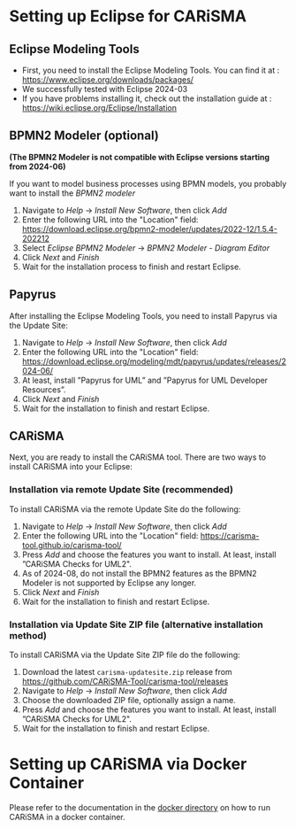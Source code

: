 # Setting up Eclipse for CARiSMA

## Eclipse Modeling Tools
- First, you need to install the Eclipse Modeling Tools. You can find it at : https://www.eclipse.org/downloads/packages/
- We successfully tested with Eclipse 2024-03
- If you have problems installing it, check out the installation guide at : https://wiki.eclipse.org/Eclipse/Installation

## BPMN2 Modeler (optional)
**(The BPMN2 Modeler is not compatible with Eclipse versions starting from 2024-06)**

If you want to model business processes using BPMN models, you probably want to install the *BPMN2 modeler*
1. Navigate to *Help* -> *Install New Software*, then click *Add* 
2. Enter the following URL into the "Location" field: https://download.eclipse.org/bpmn2-modeler/updates/2022-12/1.5.4-202212
3. Select *Eclipse BPMN2 Modeler* -> *BPMN2 Modeler - Diagram Editor*
4. Click *Next* and *Finish*
5. Wait for the installation process to finish and restart Eclipse.

## Papyrus
After installing the Eclipse Modeling Tools, you need to install Papyrus via the Update Site:
1. Navigate to *Help* -> *Install New Software*, then click *Add* 
2. Enter the following URL into the "Location" field: https://download.eclipse.org/modeling/mdt/papyrus/updates/releases/2024-06/
3. At least, install ”Papyrus for UML” and ”Papyrus for UML Developer Resources”.
4. Click *Next* and *Finish*
5. Wait for the installation to finish and restart Eclipse.

## CARiSMA
Next, you are ready to install the CARiSMA tool. There are two ways to install CARiSMA into your Eclipse:

### Installation via remote Update Site (recommended)
To install CARiSMA via the remote Update Site do the following:
1. Navigate to *Help* -> *Install New Software*, then click *Add* 
2. Enter the following URL into the "Location" field: https://carisma-tool.github.io/carisma-tool/
3. Press *Add* and choose the features you want to install. At least, install ”CARiSMA Checks for UML2".
4. As of 2024-08, do not install the BPMN2 features as the BPMN2 Modeler is not supported by Eclipse any longer.
5. Click *Next* and *Finish*
6. Wait for the installation to finish and restart Eclipse.

### Installation via Update Site ZIP file (alternative installation method)
To install CARiSMA via the Update Site ZIP file do the following:
1. Download the latest `carisma-updatesite.zip` release from https://github.com/CARiSMA-Tool/carisma-tool/releases
2. Navigate to *Help* -> *Install New Software*, then click *Add* 
3. Choose the downloaded ZIP file, optionally assign a name.
4. Press *Add* and choose the features you want to install. At least, install ”CARiSMA Checks for UML2".
5. Wait for the installation to finish and restart Eclipse.

# Setting up CARiSMA via Docker Container
Please refer to the documentation in the [docker directory](../docker/) on how to run CARiSMA in a docker container.
